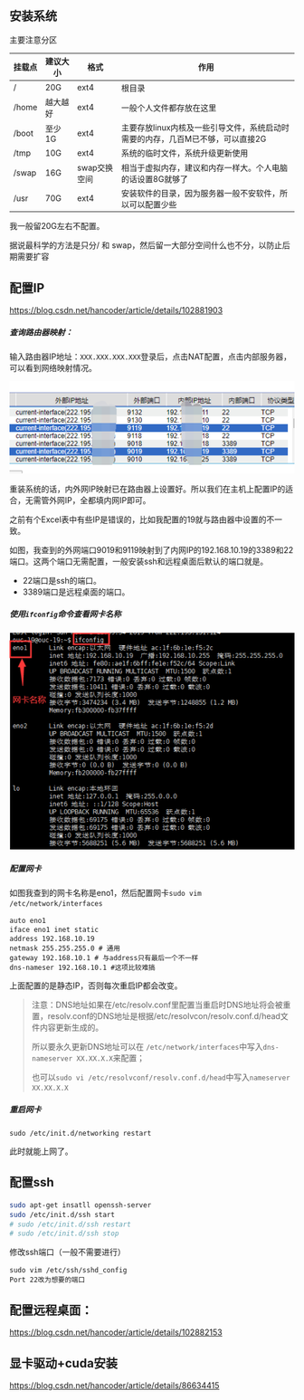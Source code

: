 ## 安装系统

主要注意分区

| 挂载点 | 建议大小 | 格式         | 作用                                                         |
| ------ | -------- | ------------ | ------------------------------------------------------------ |
| /      | 20G      | ext4         | 根目录                                                       |
| /home  | 越大越好 | ext4         | 一般个人文件都存放在这里                                     |
| /boot  | 至少1G   | ext4         | 主要存放linux内核及一些引导文件，系统启动时需要的内存，几百M已不够，可以直接2G |
| /tmp   | 10G      | ext4         | 系统的临时文件，系统升级更新使用                             |
| /swap  | 16G      | swap交换空间 | 相当于虚拟内存，建议和内存一样大。个人电脑的话设置8G就够了   |
| /usr   | 70G      | ext4         | 安装软件的目录，因为服务器一般不安软件，所以可以配置少些     |

我一般留20G左右不配置。

 据说最科学的方法是只分/ 和 swap，然后留一大部分空间什么也不分，以防止后期需要扩容 

## 配置IP

https://blog.csdn.net/hancoder/article/details/102881903

##### 查询路由器映射：

输入路由器IP地址：`XXX.XXX.XXX.XXX`登录后，点击NAT配置，点击内部服务器，可以看到网络映射情况。

![](https://raw.githubusercontent.com/FermHan/tuchuang/master/20191103134849.png)

重装系统的话，内外网IP映射已在路由器上设置好。所以我们在主机上配置IP的适合，无需管外网IP，全都填内网IP即可。

之前有个Excel表中有些IP是错误的，比如我配置的19就与路由器中设置的不一致。

如图，我查到的外网端口9019和9119映射到了内网IP的192.168.10.19的3389和22端口。这两个端口无需配置，一般安装ssh和远程桌面后默认的端口就是。

- 22端口是ssh的端口。
- 3389端口是远程桌面的端口。

##### 使用`ifconfig`命令查看网卡名称

![](https://raw.githubusercontent.com/FermHan/tuchuang/master/20191103134440.png)

##### 配置网卡

如图我查到的网卡名称是eno1，然后配置网卡`sudo vim /etc/network/interfaces `

```SH
auto eno1
iface eno1 inet static
address 192.168.10.19
netmask 255.255.255.0 # 通用
gateway 192.168.10.1 # 与address只有最后一个不一样
dns-nameser 192.168.10.1 #这项比较难搞
```

上面配置的是静态IP，否则每次重启IP都会改变。

> 注意：DNS地址如果在/etc/resolv.conf里配置当重启时DNS地址将会被重置，resolv.conf的DNS地址是根据/etc/resolvcon/resolv.conf.d/head文件内容更新生成的。
>
> 所以要永久更新DNS地址可以在 `/etc/network/interfaces`中写入`dns-nameserver XX.XX.X.X`来配置；
>
> 也可以`sudo vi /etc/resolvconf/resolv.conf.d/head`中写入`nameserver XX.XX.X.X`

##### 重启网卡

`sudo /etc/init.d/networking restart`

此时就能上网了。

## 配置ssh

```sh
sudo apt-get insatll openssh-server
sudo /etc/init.d/ssh start
# sudo /etc/init.d/ssh restart
# sudo /etc/init.d/ssh stop
```

修改ssh端口（一般不需要进行）

```SH
sudo vim /etc/ssh/sshd_config
Port 22改为想要的端口
```

## 配置远程桌面：

 https://blog.csdn.net/hancoder/article/details/102882153 

## 显卡驱动+cuda安装

 https://blog.csdn.net/hancoder/article/details/86634415 

